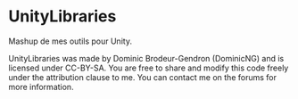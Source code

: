 # UnityLibraries

Mashup de mes outils pour Unity.

UnityLibraries was made by Dominic Brodeur-Gendron (DominicNG) and is licensed under CC-BY-SA. 
You are free to share and modify this code freely under the attribution clause to me. You can contact me on the forums for more information.